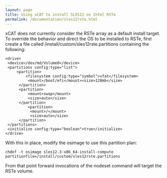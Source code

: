 ```yaml
---
layout: page
title: Using xCAT to install SLES12 on Intel RSTe
permalink: /documentation/sles12rste.html
---
```


xCAT does not currently consider the RSTe array as a default
install target.  To override the behavior and direct the OS
to be installed to RSTe, first create a file called /install/custom/sles12rste.partitions containing the following:

    <drive>
     <device>/dev/md/Volume0</device>
     <partitions config:type="list">
         <partition>
             <filesystem config:type="symbol">vfat</filesystem>
              <mount>/boot/efi</mount><size>128mb</size>
          </partition>
          <partition>
              <mount>swap</mount>
              <size>auto</size>
          </partition>
              <partition>
               <mount>/</mount>
               <size>auto</size>
          </partition>
     </partitions>
     <initialize config:type="boolean">true</initialize>
    </drive>

With this in place, modify the osimage to use this partition plan:

    chdef -t osimage sles12.3-x86_64-install-compute partitionfile=/install/custom/sles12rste.partitions 

From that point forward invocations of the nodeset command will target the RSTe volume.

